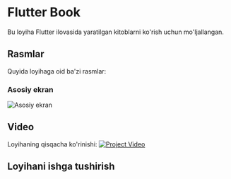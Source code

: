 # Flutter Book

Bu loyiha Flutter ilovasida yaratilgan kitoblarni ko'rish uchun mo'ljallangan. 

## Rasmlar

Quyida loyihaga oid ba'zi rasmlar:

### Asosiy ekran
![Asosiy ekran](https://i.imgur.com/QmoKexk.png)

## Video

Loyihaning qisqacha ko'rinishi:
[![Project Video](https://i.imgur.com/QmoKexk.png)](https://github.com/IkPyDev/flutter_book/blob/master/large.mp4)

## Loyihani ishga tushirish
